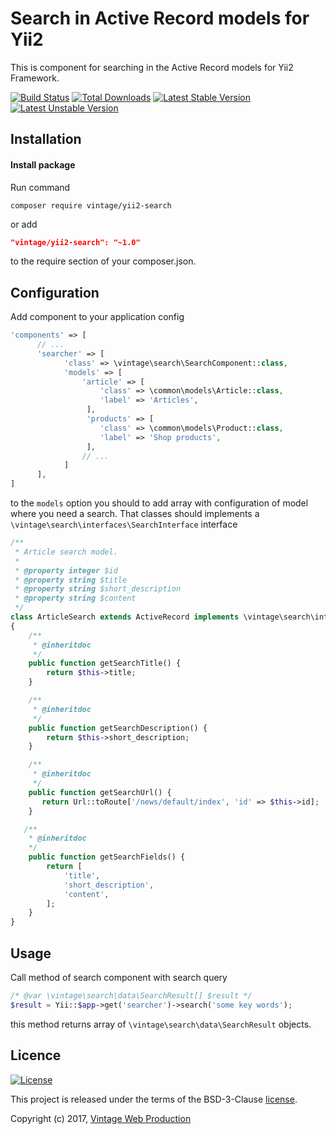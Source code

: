 Search in Active Record models for Yii2
=======================================
This is component for searching in the Active Record models for Yii2 Framework.

[![Build Status](https://travis-ci.org/Vintage-web-production/yii2-search.svg?branch=master)](https://travis-ci.org/Vintage-web-production/yii2-search)
[![Total Downloads](https://poser.pugx.org/vintage/yii2-search/downloads)](https://packagist.org/packages/vintage/yii2-search)
[![Latest Stable Version](https://poser.pugx.org/vintage/yii2-search/v/stable)](https://packagist.org/packages/vintage/yii2-search)
[![Latest Unstable Version](https://poser.pugx.org/vintage/yii2-search/v/unstable)](https://packagist.org/packages/vintage/yii2-search)

Installation
------------
#### Install package
Run command
```
composer require vintage/yii2-search
```
or add
```json
"vintage/yii2-search": "~1.0"
```
to the require section of your composer.json.

Configuration
-------------
Add component to your application config
```php
'components' => [
      // ...
      'searcher' => [
            'class' => \vintage\search\SearchComponent::class,
            'models' => [
                'article' => [
                    'class' => \common\models\Article::class,
                    'label' => 'Articles',
                 ],
                 'products' => [
                    'class' => \common\models\Product::class,
                    'label' => 'Shop products',
                 ],
                // ...
            ]
      ],
]
```
to the `models` option you should to add array with configuration of model where you need a search.
That classes should implements a `\vintage\search\interfaces\SearchInterface` interface
```php
/**
 * Article search model.
 * 
 * @property integer $id
 * @property string $title
 * @property string $short_description
 * @property string $content
 */
class ArticleSearch extends ActiveRecord implements \vintage\search\interfaces\SearchInterface
{
    /**
     * @inheritdoc
     */
    public function getSearchTitle() {
        return $this->title;
    }

    /**
     * @inheritdoc
     */
    public function getSearchDescription() {
        return $this->short_description;
    }

    /**
     * @inheritdoc
     */
    public function getSearchUrl() {
       return Url::toRoute['/news/default/index', 'id' => $this->id];
    }

   /**
    * @inheritdoc
    */
    public function getSearchFields() {
        return [
            'title',
            'short_description',
            'content',
        ];
    }
}
```

Usage
-----
Call method of search component with search query
```php
/* @var \vintage\search\data\SearchResult[] $result */
$result = Yii::$app->get('searcher')->search('some key words');
```
this method returns array of `\vintage\search\data\SearchResult` objects.

Licence
-------
[![License](https://poser.pugx.org/vintage/yii2-search/license)](https://packagist.org/packages/vintage/yii2-search)

This project is released under the terms of the BSD-3-Clause [license](LICENSE).

Copyright (c) 2017, [Vintage Web Production](https://vintage.com.ua/)